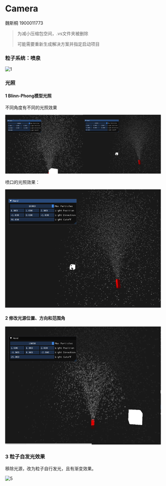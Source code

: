 # Camera

魏斯桐 1900011773

> 为减小压缩包空间，.vs文件夹被删除
>
> 可能需要重新生成解决方案并指定启动项目

### 粒子系统：喷泉

![1](./Pictures/1.gif)

### 光照

#### 1 Blinn-Phong模型光照

不同角度有不同的光照效果

![image-20220511184206276](.\Pictures\2.png)

喷口的光照效果：

![image-20220511184110462](.\Pictures\3.png)

#### 2 修改光源位置、方向和范围角

![image-20220509212100889](.\Pictures\4.png)

### 3 粒子自发光效果

移除光源，改为粒子自行发光，且有渐变效果。

![5](.\Pictures\5.gif)
